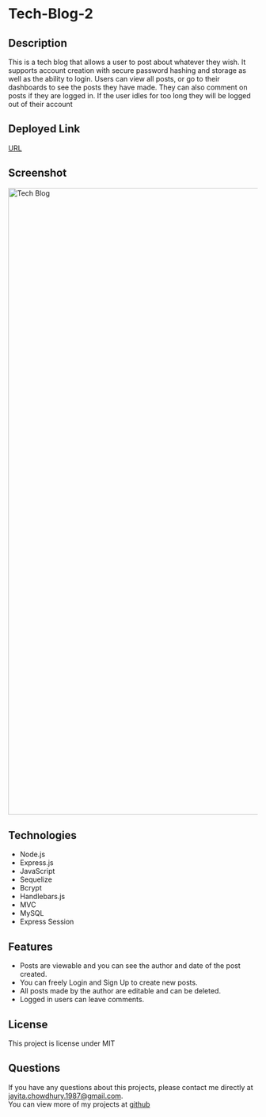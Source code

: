# Tech-Blog-2

## Description

This is a tech blog that allows a user to post about whatever they wish. It supports account creation with secure password hashing and storage as well as the ability to login. Users can view all posts, or go to their dashboards to see the posts they have made. They can also comment on posts if they are logged in. If the user idles for too long they will be logged out of their account

## Deployed Link
[URL](https://tech-blog-100.herokuapp.com/)

## Screenshot
<img width="1266" alt="Tech Blog" src="https://user-images.githubusercontent.com/107072905/198821057-0ebf5a13-780c-479a-b532-80e2fdacd88e.png">

## Technologies

- Node.js
- Express.js
- JavaScript
- Sequelize
- Bcrypt
- Handlebars.js
- MVC
- MySQL
- Express Session


## Features
- Posts are viewable and you can see the author and date of the post created.
- You can freely Login and Sign Up to create new posts.
- All posts made by the author are editable and can be deleted.
- Logged in users can leave comments.

## License
This project is license under MIT

## Questions
If you have any questions about this projects, please contact me directly at jayita.chowdhury.1987@gmail.com. </br>
You can view more of my projects at 
[github](https://github.com/jayita87)
